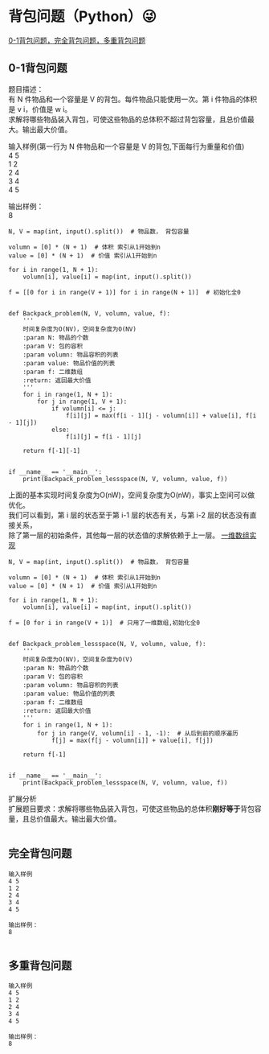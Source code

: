 # 背包问题（Python）:stuck_out_tongue_winking_eye:
[0-1背包问题，完全背包问题，多重背包问题](https://blog.csdn.net/z_feng12489/article/details/105638210 )

## 0-1背包问题

题目描述：\
有 N 件物品和一个容量是 V 的背包。每件物品只能使用一次。第 i 件物品的体积是 v i，价值是 w i。\
求解将哪些物品装入背包，可使这些物品的总体积不超过背包容量，且总价值最大。输出最大价值。
 
输入样例(第一行为 N 件物品和一个容量是 V 的背包,下面每行为重量和价值)\
4 5\
1 2\
2 4\
3 4\
4 5

输出样例：\
8

```
N, V = map(int, input().split())  # 物品数， 背包容量

volumn = [0] * (N + 1)  # 体积 索引从1开始到n
value = [0] * (N + 1)  # 价值 索引从1开始到n

for i in range(1, N + 1):
    volumn[i], value[i] = map(int, input().split())

f = [[0 for i in range(V + 1)] for i in range(N + 1)]  # 初始化全0


def Backpack_problem(N, V, volumn, value, f):
    '''
    时间复杂度为O(NV)，空间复杂度为O(NV)
    :param N: 物品的个数
    :param V: 包的容积
    :param volumn: 物品容积的列表
    :param value: 物品价值的列表
    :param f: 二维数组
    :return: 返回最大价值
    '''
    for i in range(1, N + 1):
        for j in range(1, V + 1):
            if volumn[i] <= j:
                f[i][j] = max(f[i - 1][j - volumn[i]] + value[i], f[i - 1][j])
            else:
                f[i][j] = f[i - 1][j]

    return f[-1][-1]


if __name__ == '__main__':
    print(Backpack_problem_lessspace(N, V, volumn, value, f))

```
上面的基本实现时间复杂度为O(nW)，空间复杂度为O(nW)，事实上空间可以做优化。\
我们可以看到，第 i 层的状态至于第 i-1 层的状态有关，与第 i-2 层的状态没有直接关系，\
除了第一层的初始条件，其他每一层的状态值的求解依赖于上一层。
[一维数组实现](https://blog.csdn.net/sinat_30973431/article/details/85119871)
```
N, V = map(int, input().split())  # 物品数， 背包容量

volumn = [0] * (N + 1)  # 体积 索引从1开始到n
value = [0] * (N + 1)  # 价值 索引从1开始到n

for i in range(1, N + 1):
    volumn[i], value[i] = map(int, input().split())

f = [0 for i in range(V + 1)]  # 只用了一维数组,初始化全0


def Backpack_problem_lessspace(N, V, volumn, value, f):
    '''
    时间复杂度为O(NV)，空间复杂度为O(V)
    :param N: 物品的个数
    :param V: 包的容积
    :param volumn: 物品容积的列表
    :param value: 物品价值的列表
    :param f: 二维数组
    :return: 返回最大价值
    '''
    for i in range(1, N + 1):
        for j in range(V, volumn[i] - 1, -1):  # 从后到前的顺序遍历
            f[j] = max(f[j - volumn[i]] + value[i], f[j])

    return f[-1]


if __name__ == '__main__':
    print(Backpack_problem_lessspace(N, V, volumn, value, f))

```

扩展分析\
扩展题目要求：求解将哪些物品装入背包，可使这些物品的总体积**刚好等于**背包容量，且总价值最大。输出最大价值。
```

```

## 完全背包问题
```
输入样例
4 5
1 2
2 4
3 4
4 5

输出样例：
8


```

## 多重背包问题
```
输入样例
4 5
1 2
2 4
3 4
4 5

输出样例：
8


```
